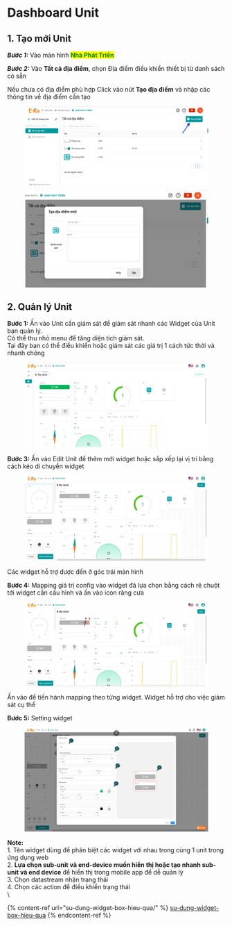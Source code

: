 # Dashboard Unit

## 1. Tạo mới Unit

_**Bước 1:**_ Vào màn hình <mark style="color:green;">**Nhà Phát Triển**</mark>

_**Bước 2:**_ Vào **Tất cả địa điểm**, chọn Địa điểm điều khiển thiết bị từ danh sách có sẵn&#x20;

Nếu chưa có địa điểm phù hợp Click vào nút **Tạo địa điểm** và nhập các thông tin về địa điểm cần tạo

<div>

<figure><img src="../../.gitbook/assets/Screen Shot 2022-12-29 at 14.16.21.png" alt=""><figcaption></figcaption></figure>

 

<figure><img src="../../.gitbook/assets/Screen Shot 2022-12-29 at 14.19.01.png" alt=""><figcaption></figcaption></figure>

</div>



## 2. Quản lý Unit

**Bước 1:** Ấn vào Unit cần giám sát để giám sát nhanh các Widget của Unit bạn quản lý.\
Có thể thu nhỏ menu để tăng diện tích giám sát.\
Tại đây bạn có thể điều khiển hoặc giám sát các giá trị 1 cách tức thời và nhanh chóng

<figure><img src="../../.gitbook/assets/image (130).png" alt=""><figcaption></figcaption></figure>

**Bước 3:** Ấn vào Edit Unit để thêm mới widget hoặc sắp xếp lại vị trí bằng cách kéo di chuyển widget

<figure><img src="../../.gitbook/assets/image (342).png" alt=""><figcaption></figcaption></figure>

Các widget hỗ trợ được đển ở góc trái màn hình

**Bước 4:** Mapping giá trị config vào widget đã lựa chọn bằng cách rê chuột tới widget cần cấu hình và ấn vào icon răng cưa

<figure><img src="../../.gitbook/assets/image (89).png" alt=""><figcaption></figcaption></figure>

Ấn vào để tiến hành mapping theo từng widget. Widget hỗ trợ cho việc giám sát cụ thể

**Bước 5:** Setting widget

<figure><img src="../../.gitbook/assets/image (299).png" alt=""><figcaption></figcaption></figure>

**Note:** \
1\. Tên widget dùng để phân biệt các widget với nhau trong cùng 1 unit trong ứng dụng web\
2\. **Lựa chọn sub-unit và end-device muốn hiển thị hoặc tạo nhanh sub-unit và end device** để hiển thị trong mobile app để dễ quản lý\
3\. Chọn datastream nhận trạng thái\
4\. Chọn các action để điều khiển trạng thái\
\


{% content-ref url="su-dung-widget-box-hieu-qua/" %}
[su-dung-widget-box-hieu-qua](su-dung-widget-box-hieu-qua/)
{% endcontent-ref %}

